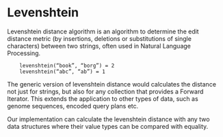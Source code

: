 # Levenshtein

Levenshtein distance algorithm is an algorithm to determine the edit distance metric (by insertions, deletions or substitutions of single characters) between two strings, often used in Natural Language Processing.

```
    levenshtein(“book”, “borg”) = 2
    levenshtein(“abc”, “ab”) = 1
```

The generic version of levenshtein distance would calculates the distance not just for strings, but also for any collection that provides a Forward Iterator. This extends the application to other types of data, such as genome sequences, encoded query plans etc.

Our implementation can calculate the levenshtein distance with any two data structures where their value types can be compared with equality.
